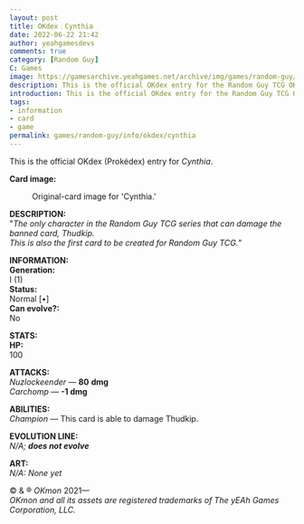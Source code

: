 ```yaml
---
layout: post
title: OKdex﹕Cynthia
date: 2022-06-22 21:42
author: yeahgamesdevs
comments: true
category: [Random Guy]
C: Games
image: https://gamesarchive.yeahgames.net/archive/img/games/random-guy/info/okdex/artwork/cynthia.png
description: This is the official OKdex entry for the Random Guy TCG OKmon character, Cynthia.
introduction: This is the official OKdex entry for the Random Guy TCG OKmon character, Cynthia.
tags:
- information
- card
- game
permalink: games/random-guy/info/okdex/cynthia
---
```

<!-- wp:paragraph -->
<p>This is the official OKdex (Prokédex) entry for <em>Cynthia</em>.</p>
<!-- /wp:paragraph -->

<!-- wp:paragraph -->
<p><strong>Card image:</strong></p>
<!-- /wp:paragraph -->

<!-- wp:image {"id":607,"sizeSlug":"large","linkDestination":"none"} -->
<figure class="wp-block-image size-large"><img src="https://yeaharchives.files.wordpress.com/2022/06/image-13.png?w=421" alt="" class="wp-image-607" /><figcaption>Original-card image for 'Cynthia.'</figcaption></figure>
<!-- /wp:image -->

<!-- wp:paragraph -->
<p><strong>DESCRIPTION:</strong><br>"<em>The only character in the Random Guy TCG series that can damage the banned card, Thudkip.</em><br><em>This is also the first card to be created for Random Guy TCG.</em>"</p>
<!-- /wp:paragraph -->

<!-- wp:paragraph -->
<p><strong>INFORMATION:</strong><br><strong>Generation:</strong><br>I (1)<br><strong>Status:</strong><br>Normal [•]<br><strong>Can evolve?:</strong><br>No</p>
<!-- /wp:paragraph -->

<!-- wp:paragraph -->
<p><strong>STATS:</strong><br><strong>HP:</strong><br>100</p>
<!-- /wp:paragraph -->

<!-- wp:paragraph -->
<p><strong>ATTACKS:</strong><br><em>Nuzlockeender</em> — <strong>80</strong> <strong>dmg</strong><br><em>Carchomp</em> — <strong>-1 dmg</strong></p>
<!-- /wp:paragraph -->

<!-- wp:paragraph -->
<p><strong>ABILITIES:</strong><br><em>Champion </em>— This card is able to damage Thudkip.</p>
<!-- /wp:paragraph -->

<!-- wp:paragraph -->
<p><strong>EVOLUTION LINE:</strong><br><em>N/A; <strong>does not evolve</strong></em></p>
<!-- /wp:paragraph -->

<!-- wp:paragraph -->
<p><strong>ART:</strong><br><em>N/A: None yet</em></p>
<!-- /wp:paragraph -->

<!-- wp:paragraph -->
<p>© &amp; ® <em>OKmon</em> 2021—<br><em>OKmon and all its assets are registered trademarks of The yEAh Games</em> <em>Corporation, LLC.</em></p>
<!-- /wp:paragraph -->

